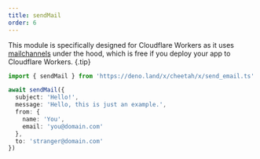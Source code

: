 ```yaml
---
title: sendMail
order: 6
---
```


This module is specifically designed for Cloudflare Workers as it uses [mailchannels](https://blog.cloudflare.com/sending-email-from-workers-with-mailchannels) under the hood, which is free if you deploy your app to Cloudflare Workers. {.tip}

```ts
import { sendMail } from 'https://deno.land/x/cheetah/x/send_email.ts'

await sendMail({
  subject: 'Hello!',
  message: 'Hello, this is just an example.',
  from: {
    name: 'You',
    email: 'you@domain.com'
  },
  to: 'stranger@domain.com'
})
```
